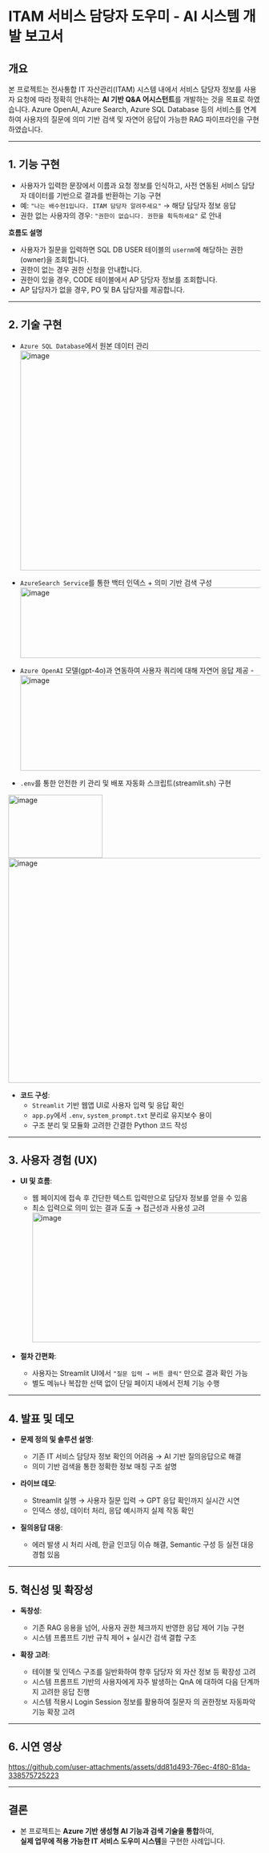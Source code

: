 
# ITAM 서비스 담당자 도우미 - AI 시스템 개발 보고서

## 개요
본 프로젝트는 전사통합 IT 자산관리(ITAM) 시스템 내에서 서비스 담당자 정보를 사용자 요청에 따라 정확히 안내하는 **AI 기반 Q&A 어시스턴트**를 개발하는 것을 목표로 하였습니다. 
Azure OpenAI, Azure Search, Azure SQL Database 등의 서비스를 연계하여 사용자의 질문에 의미 기반 검색 및 자연어 응답이 가능한 RAG 파이프라인을 구현하였습니다.

---

## 1. 기능 구현 

  - 사용자가 입력한 문장에서 이름과 요청 정보를 인식하고, 사전 연동된 서비스 담당자 데이터를 기반으로 결과를 반환하는 기능 구현
  - 예: `"나는 배수현1입니다. ITAM 담당자 알려주세요"` → 해당 담당자 정보 응답
  - 권한 없는 사용자의 경우: `"권한이 없습니다. 권한을 획득하세요"` 로 안내

**흐름도 설명**

- 사용자가 질문을 입력하면 SQL DB USER 테이블의 `usernm`에 해당하는 권한(owner)을 조회합니다.
- 권한이 없는 경우 권한 신청을 안내합니다.
- 권한이 있을 경우, CODE 테이블에서 AP 담당자 정보를 조회합니다.
- AP 담당자가 없을 경우, PO 및 BA 담당자를 제공합니다.

---

## 2. 기술 구현 

  - `Azure SQL Database`에서 원본 데이터 관리
    <img width="1100" height="439" alt="image" src="https://github.com/user-attachments/assets/338dded2-0af0-41cf-a5ac-faa7dcbc5fc8" />

  - `AzureSearch Service`를 통한 백터 인덱스 + 의미 기반 검색 구성
    <img width="1160" height="141" alt="image" src="https://github.com/user-attachments/assets/7e9b603f-facf-4ef9-a127-0a5f8c112277" />

  - `Azure OpenAI` 모델(gpt-4o)과 연동하여 사용자 쿼리에 대해 자연어 응답 제공
  -<img width="1233" height="191" alt="image" src="https://github.com/user-attachments/assets/613315eb-4d70-421c-bf65-3860b682c210" />

  - `.env`를 통한 안전한 키 관리 및 배포 자동화 스크립트(streamlit.sh) 구현
   <img width="188" height="126" alt="image" src="https://github.com/user-attachments/assets/2a04e74f-8477-49bd-8837-9ecab3eace7c" />

   <img width="960" height="449" alt="image" src="https://github.com/user-attachments/assets/4a1f49c5-1825-4754-8f12-79299951afc8" />


- **코드 구성**:
  - `Streamlit` 기반 웹앱 UI로 사용자 입력 및 응답 확인
  - `app.py`에서 `.env`, `system_prompt.txt` 분리로 유지보수 용이
  - 구조 분리 및 모듈화 고려한 간결한 Python 코드 작성

---

## 3. 사용자 경험 (UX)

- **UI 및 흐름**:
  - 웹 페이지에 접속 후 간단한 텍스트 입력만으로 담당자 정보를 얻을 수 있음
  - 최소 입력으로 의미 있는 결과 도출 → 접근성과 사용성 고려
    <img width="737" height="259" alt="image" src="https://github.com/user-attachments/assets/7abef3a0-4adf-441e-b3a6-c321b05c0c85" />


- **절차 간편화**:
  - 사용자는 Streamlit UI에서 `"질문 입력 → 버튼 클릭"` 만으로 결과 확인 가능
  - 별도 메뉴나 복잡한 선택 없이 단일 페이지 내에서 전체 기능 수행

---

## 4. 발표 및 데모

- **문제 정의 및 솔루션 설명**:
  - 기존 IT 서비스 담당자 정보 확인의 어려움 → AI 기반 질의응답으로 해결
  - 의미 기반 검색을 통한 정확한 정보 매칭 구조 설명

- **라이브 데모**:
  - Streamlit 실행 → 사용자 질문 입력 → GPT 응답 확인까지 실시간 시연
  - 인덱스 생성, 데이터 처리, 응답 예시까지 실제 작동 확인

- **질의응답 대응**:
  - 에러 발생 시 처리 사례, 한글 인코딩 이슈 해결, Semantic 구성 등 실전 대응 경험 있음

---

## 5. 혁신성 및 확장성

- **독창성**:
  - 기존 RAG 응용을 넘어, 사용자 권한 체크까지 반영한 응답 제어 기능 구현
  - 시스템 프롬프트 기반 규칙 제어 + 실시간 검색 결합 구조

- **확장 고려**:
  - 테이블 및 인덱스 구조를 일반화하여 향후 담당자 외 자산 정보 등 확장성 고려
  - 시스템 프롬프트 기반의 사용자에게 자주 발생하는 QnA 에 대하여 다음 단계까지 고려한 응답 진행
  - 시스템 적용시 Login Session 정보를 활용하여 질문자 의 권한정보 자동파악 기능 확장 고려

---

## 6. 시연 영상

https://github.com/user-attachments/assets/dd81d493-76ec-4f80-81da-338575725223

---

##  결론

- 본 프로젝트는 **Azure 기반 생성형 AI 기능과 검색 기술을 통합**하여,  
  **실제 업무에 적용 가능한 IT 서비스 도우미 시스템**을 구현한 사례입니다.

